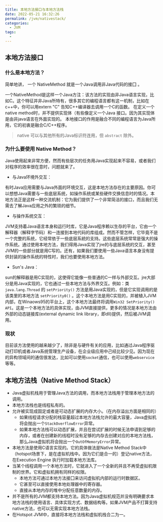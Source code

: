 ```yaml
---
title: 本地方法接口与本地方法栈
date: 2022-05-21 16:32:26
permalink: /jvm/nativestack/
categories:
  - JVM
tags:
  - 
---
```


## 本地方法接口
### 什么是本地方法？
简单地讲， 一个 NativeMethod 就是一个Java调用非Java代码的接囗 。

一个NativeMethod是这样一个Java方注：该方法的实现由非Java语言实现，比如C。这个特征并非Java所特有，很多其它的编程语言都有这一机制，比如在c++中，你可以用extern "C" 告知C++编译器去调用一个C的函数。
在定义一个native method时，并不提供实现体（有些像定义一个Java 接口。因为其实现体是由非java语言在外面实现的。
本地接口的作用是融合不同的编程语言为Java所用，它的初衷是融合C/C++程序。

> native 可以与其他所有的Java标识符连用，但 `abstract` 除外。

### 为什么要使用 Native Method？
Java使用起来非常方便，然而有些层次的任务用Java实现起来不容易，或者我们对程序的效率很在意时，问题就来了。

- 与Java环境外交互：

有时Java应用需要与Java外面的环境交互，这是本地方法存在的主要原因。你可以想想Java需要与一些底层系统，如操作系统或某些硬件交换信息时的情况。本地方法正是这样一种交流机制：它为我们提供了一个非常简洁的接口，而且我们无需去了解Java应用之外的繁琐的细节。

- 与操作系统交互：

JVM支持着Java语言本身和运行时库，它是Java程序赖以生存的平台，它由一个解释器（解释字节码）和一连接到本地代码的库组成。然而不管怎样，它毕竟不是一个完整的系统，它经常依于一些底层系統的支持。这些底层系统常常是强大的操作系统。通过使用本地方法，我们得用Java实现了jre的与底层系统的交互，甚至JVM的一些部分就是用C写的。还有，如果我们要使用一些Java语言本身没有提供封装的操作系统的特性时，我们也要使用本地方法。

- Sun's Java：

sun的解释器是用C实现的，这使得它能像一些普通的C一样与外部交互。jre大部分是用Java实现的，它也通过一些本地方法与外界交互。例如：类 `java.lang.Thread` 的 `setPriority()` 方法是用Java实现的，但是它实现调用的是该类里的本地方法 `setPriority0()` 。这个本地方法是用C实现的，并被植入JVM内部，在Winaows95的平台上，这个本地方法最终将调用`Win32 SetPriority() API`。这是一个本地方法的具体实现，由JVM直接提供，更多的情况是本地方法由外部的动态链接库(external dynamic link library，即dll)提供，然后被JVM调用。
### 现状
目前该方法使用的越来越少了，除非是与硬件有关的应用，比如通过Java程序驱动打印机或者Java系统管理生产设备，在企业级应用中己经比较少见。因为现在的异构领域间的通信很发达，比如可以使用`socket`通信，也可以使用`webservice`等等。

## 本地方法栈（Native Method Stack）

- Java虚拟机栈用于管理Java方法的调用，而本地方法栈用于管理本地方法的调用。 
- 本地方法栈也是线程私有的。
- 允许被实现成固定或者是可动态扩展的内存大小。（在内存溢出方面是相同的）
   - 如果线程请求分配的栈容量超过本地方法栈允许的最大容量，Java虚拟机将会抛出一个`StackOverflowError`异常。
   - 如果本地方法栈可以动态扩展，并且在尝试扩展的时候无法申请到足够的内存，或者在创建新的线程时没有足够的内存去创建对应的本地方法栈，那么Java虚拟机将会抛出一个`OutOfMemoryError`异常。
- 本地方法是使用C语言实现的。它的具体做法是NatIve Method Stack中（hotspot场景下，是在虚拟机栈中。因为它们是合一的）登记native方法，在Execution Engine 执行时加载本地方法库。
- 当某个线程调用一个本地方法时，它就进入了一个全新的并且不再受虚拟机限制的世界。它和虚拟机拥有同样的权限。
   - 本地方法可通过本地方法接囗来访问虚拟机内部的运行时数据区。
   - 它甚至可以直接使用本地处理器中的寄存器。
   - 直接从本地内存的堆中分配任意数量的内存。
- 并不是所有的JVM都支持本地方法。因为Java虚拟机规范并没有明确要求本地方法栈的使用语言、具体实现方式、数据结构等。如果JVM产品不打算支持native方法，也可以无需实现本地方法栈。
- 在Hotspot JVM中，直接将本地方法栈和虚拟机栈合二为一。





